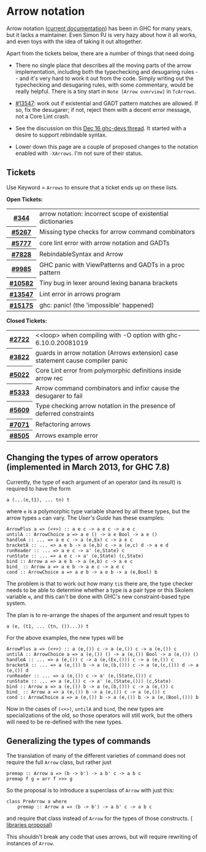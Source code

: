 # Arrow notation


Arrow notation ([current documentation](http://www.haskell.org/ghc/docs/latest/html/users_guide/arrow-notation.html)) has been in GHC for many years, but it lacks a maintainer.  Even Simon PJ is very hazy about how it all works, and even toys with the idea of taking it out altogether.


Apart from the tickets below, there are a number of things that need doing

- There no single place that describes all the moving parts of the arrow implementation, including both the typechecking and desugaring rules -- and it's very hard to work it out from the code.  Simply writing out the typechecking and desugaring rules, with some commentary, would be really helpful.  There is a tiny start in `Note [Arrow overview]` in `TcArrows`.

- [\#13547](https://gitlab.haskell.org//ghc/ghc/issues/13547): work out if existential and GADT pattern matches are allowed. If so, fix the desugarer; if not, reject them with a decent error message, not a Core Lint crash.

- See the discussion on this [ Dec 16 ghc-devs thread](https://mail.haskell.org/pipermail/ghc-devs/2016-December/013317.html).  It started with a desire to support rebindable syntax.

- Lower down this page are a couple of proposed changes to the notation enabled with `-XArrows`.  I'm not sure of their status.

## Tickets



Use Keyword = `Arrows` to ensure that a ticket ends up on these lists.



**Open Tickets:**

<table><tr><th><a href="https://gitlab.haskell.org//ghc/ghc/issues/344">#344</a></th>
<td>arrow notation: incorrect scope of existential dictionaries</td></tr>
<tr><th><a href="https://gitlab.haskell.org//ghc/ghc/issues/5267">#5267</a></th>
<td>Missing type checks for arrow command combinators</td></tr>
<tr><th><a href="https://gitlab.haskell.org//ghc/ghc/issues/5777">#5777</a></th>
<td>core lint error with arrow notation and GADTs</td></tr>
<tr><th><a href="https://gitlab.haskell.org//ghc/ghc/issues/7828">#7828</a></th>
<td>RebindableSyntax and Arrow</td></tr>
<tr><th><a href="https://gitlab.haskell.org//ghc/ghc/issues/9985">#9985</a></th>
<td>GHC panic with ViewPatterns and GADTs in a proc pattern</td></tr>
<tr><th><a href="https://gitlab.haskell.org//ghc/ghc/issues/10582">#10582</a></th>
<td>Tiny bug in lexer around lexing banana brackets</td></tr>
<tr><th><a href="https://gitlab.haskell.org//ghc/ghc/issues/13547">#13547</a></th>
<td>Lint error in arrows program</td></tr>
<tr><th><a href="https://gitlab.haskell.org//ghc/ghc/issues/15175">#15175</a></th>
<td>ghc: panic! (the &apos;impossible&apos; happened)</td></tr></table>




**Closed Tickets:**

<table><tr><th><a href="https://gitlab.haskell.org//ghc/ghc/issues/2722">#2722</a></th>
<td>&lt;&lt;loop&gt; when compiling with -O option with ghc-6.10.0.20081019</td></tr>
<tr><th><a href="https://gitlab.haskell.org//ghc/ghc/issues/3822">#3822</a></th>
<td>guards in arrow notation (Arrows extension) case statement cause compiler panic</td></tr>
<tr><th><a href="https://gitlab.haskell.org//ghc/ghc/issues/5022">#5022</a></th>
<td>Core Lint error from polymorphic definitions inside arrow rec</td></tr>
<tr><th><a href="https://gitlab.haskell.org//ghc/ghc/issues/5333">#5333</a></th>
<td>Arrow command combinators and infixr cause the desugarer to fail</td></tr>
<tr><th><a href="https://gitlab.haskell.org//ghc/ghc/issues/5609">#5609</a></th>
<td>Type checking arrow notation in the presence of deferred constraints</td></tr>
<tr><th><a href="https://gitlab.haskell.org//ghc/ghc/issues/7071">#7071</a></th>
<td>Refactoring arrows</td></tr>
<tr><th><a href="https://gitlab.haskell.org//ghc/ghc/issues/8505">#8505</a></th>
<td>Arrows example error</td></tr></table>



## Changing the types of arrow operators (implemented in March 2013, for GHC 7.8)


Currently, the type of each argument of an operator (and its result) is required to have the form

```wiki
a (...(e,t1), ... tn) t
```


where `e` is a polymorphic type variable shared by all these types, but the arrow types `a` can vary.  The *User's Guide* has these examples:

```wiki
ArrowPlus a => (<+>) :: a e c -> a e c -> a e c
untilA :: ArrowChoice a => a e () -> a e Bool -> a e ()
handleA :: ... => a e c -> a (e,Ex) c -> a e c
bracketA :: ... => a e b -> a (e,b) c -> a (e,c) d -> a e d
runReader :: ... => a e c -> a' (e,State) c
runState :: ... => a e c -> a' (e,State) (c,State)
bind :: Arrow a => a e b -> a (e,b) c -> a e c
bind_ :: Arrow a => a e b -> a e c -> a e c
cond :: ArrowChoice a => a e b -> a e b -> a (e,Bool) b
```


The problem is that to work out how many `ti`s there are, the type checker needs to be able to determine whether a type is a pair type or this Skolem variable `e`, and this can't be done with GHC's new constraint-based type system.


The plan is to re-arrange the shapes of the argument and result types to

```wiki
a (e, (t1, ... (tn, ())...)) t
```


For the above examples, the new types will be

```wiki
ArrowPlus a => (<+>) :: a (e,()) c -> a (e,()) c -> a (e,()) c
untilA :: ArrowChoice a => a (e,()) () -> a (e,()) Bool -> a (e,()) ()
handleA :: ... => a (e,()) c -> a (e,(Ex,())) c -> a (e,()) c
bracketA :: ... => a (e,()) b -> a (e,(b,())) c -> a (e,(c,())) d -> a (e,()) d
runReader :: ... => a (e,()) c -> a' (e,(State,())) c
runState :: ... => a (e,()) c -> a' (e,(State,())) (c,State)
bind :: Arrow a => a (e,()) b -> a (e,(b,())) c -> a (e,()) c
bind_ :: Arrow a => a (e,()) b -> a (e,()) c -> a (e,()) c
cond :: ArrowChoice a => a (e,()) b -> a (e,()) b -> a (e,(Bool,())) b
```


Now in the cases of `(<+>)`, `untilA` and `bind`, the new types are specializations of the old, so those operators will still work, but the others will need to be re-defined with the new types.

## Generalizing the types of commands


The translation of many of the different varieties of command does not require the full `Arrow` class, but rather just

```wiki
premap :: Arrow a => (b -> b') -> a b' c -> a b c
premap f g = arr f >>> g
```


So the proposal is to introduce a superclass of `Arrow` with just this:

```wiki
class PreArrow a where
    premap :: Arrow a => (b -> b') -> a b' c -> a b c
```


and require that class instead of `Arrow` for the types of those constructs. ([ libraries proposal](http://thread.gmane.org/gmane.comp.lang.haskell.libraries/17609))


This shouldn't break any code that uses arrows, but will require rewriting of instances of `Arrow`.
